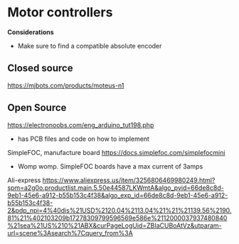 # Motor controllers
**Considerations**
- Make sure to find a compatible absolute encoder
## Closed source
https://mjbots.com/products/moteus-n1
## Open Source
https://electronoobs.com/eng_arduino_tut198.php
- has PCB files and code on how to implement


SimpleFOC, manufacture board
https://docs.simplefoc.com/simplefocmini
- Womp womp. SimpleFOC boards have a max current of 3amps

Ali-express
https://www.aliexpress.us/item/3256806469980249.html?spm=a2g0o.productlist.main.5.50e44587LKWmtA&algo_pvid=66de8c8d-9eb1-45e6-a912-b55b153c4f38&algo_exp_id=66de8c8d-9eb1-45e6-a912-b55b153c4f38-2&pdp_npi=4%40dis%21USD%2120.04%2113.04%21%21%21139.56%2190.81%21%402103209b17278309799596569e586e%2112000037937480840%21sea%21US%210%21ABX&curPageLogUid=ZBIaCUBoAtVz&utparam-url=scene%3Asearch%7Cquery_from%3A

